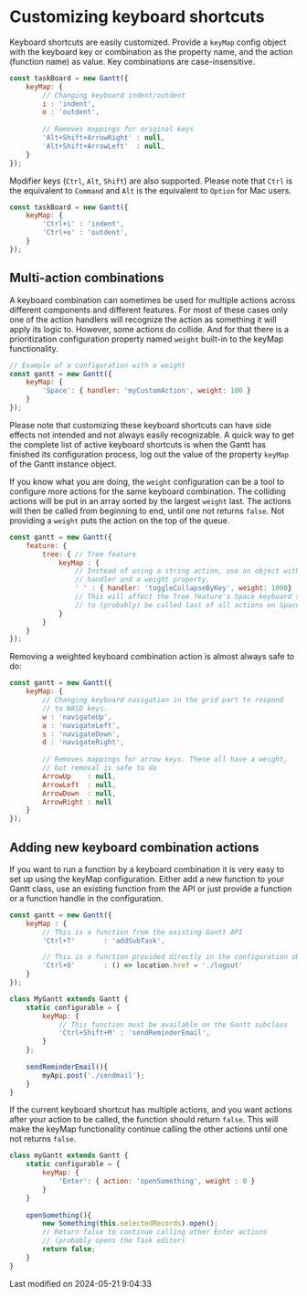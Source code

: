 # Customizing keyboard shortcuts

Keyboard shortcuts are easily customized. Provide a `keyMap` config object with the keyboard key or combination as the
property name, and the action (function name) as value. Key combinations are case-insensitive.

```javascript
const taskBoard = new Gantt({
    keyMap: {
        // Changing keyboard indent/outdent
        i : 'indent',
        o : 'outdent',
        
        // Removes mappings for original keys
        'Alt+Shift+ArrowRight' : null,
        'Alt+Shift+ArrowLeft'  : null,
    }
});
```
Modifier keys (`Ctrl`, `Alt`, `Shift`) are also supported. Please note that `Ctrl` is the equivalent to `Command` and
`Alt` is the equivalent to `Option` for Mac users.

```javascript
const taskBoard = new Gantt({
    keyMap: {
        'Ctrl+i' : 'indent',
        'Ctrl+o' : 'outdent',
    }
});
```

## Multi-action combinations

A keyboard combination can sometimes be used for multiple actions across different components and different features.
For most of these cases only one of the action handlers will recognize the action as something it will apply its logic
to. However, some actions do collide. And for that there is a prioritization configuration property named `weight` 
built-in to the keyMap functionality.

```javascript
// Example of a configuration with a weight
const gantt = new Gantt({
    keyMap: {
        'Space': { handler: 'myCustomAction', weight: 100 }
    } 
});
```

Please note that customizing these keyboard shortcuts can have side effects not intended and not always easily 
recognizable. A quick way to get the complete list of active keyboard shortcuts is when the Gantt has finished its 
configuration process, log out the value of the property `keyMap` of the Gantt instance object.

If you know what you are doing, the `weight` configuration can be a tool to configure more actions for the same keyboard
combination. The colliding actions will be put in an array sorted by the largest `weight` last. The actions will then be
called from beginning to end, until one not returns `false`. Not providing a `weight` puts the action on the top of the
queue.

```javascript
const gantt = new Gantt({
    feature: {
        tree: { // Tree feature
            keyMap : {
                // Instead of using a string action, use an object with a
                // handler and a weight property.
                ' ' : { handler: 'toggleCollapseByKey', weight: 1000}
                // This will affect the Tree feature's Space keyboard shortcut
                // to (probably) be called last of all actions on Space.
            }
        }
    }
});
```

Removing a weighted keyboard combination action is almost always safe to do:

```javascript
const gantt = new Gantt({
    keyMap: {
        // Changing keyboard navigation in the grid part to respond
        // to WASD keys.
        w : 'navigateUp',
        a : 'navigateLeft',
        s : 'navigateDown',
        d : 'navigateRight',
        
        // Removes mappings for arrow keys. These all have a weight, 
        // but removal is safe to do
        ArrowUp    : null,
        ArrowLeft  : null,
        ArrowDown  : null,
        ArrowRight : null
    }
});
```

## Adding new keyboard combination actions

If you want to run a function by a keyboard combination it is very easy to set up using the keyMap configuration. Either
add a new function to your Gantt class, use an existing function from the API or just provide a function or a function
handle in the configuration.

```javascript
const gantt = new Gantt({
    keyMap : {
        // This is a function from the existing Gantt API
        'Ctrl+T'       : 'addSubTask',

        // This is a function provided directly in the configuration object
        'Ctrl+O'       : () => location.href = './logout'
    }
});

class MyGantt extends Gantt {
    static configurable = {
        keyMap: {
            // This function must be available on the Gantt subclass
            'Ctrl+Shift+M' : 'sendReminderEmail',
        }
    };
    
    sendReminderEmail(){
        myApi.post('./sendmail');
    }
}
```

If the current keyboard shortcut has multiple actions, and you want actions after your action to be called, the function
should return `false`. This will make the keyMap functionality continue calling the other actions until one not returns
`false`.

```javascript
class myGantt extends Gantt {
    static configurable = {
        keyMap: {
            'Enter': { action: 'openSomething', weight : 0 }
        }
    }
    
    openSomething(){
        new Something(this.selectedRecords).open();
        // Return false to continue calling other Enter actions
        // (probably opens the Task editor)
        return false;
    }
}
```


<p class="last-modified">Last modified on 2024-05-21 9:04:33</p>